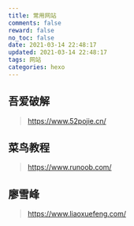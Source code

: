 ```yaml
---
title: 常用网站
comments: false
reward: false
no_toc: false
date: 2021-03-14 22:48:17
updated: 2021-03-14 22:48:17
tags: 网站
categories: hexo
---
```


## 吾爱破解

> https://www.52pojie.cn/

## 菜鸟教程

> https://www.runoob.com/

## 廖雪峰
> https://www.liaoxuefeng.com/




